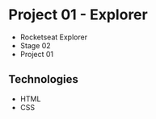 # Project 01 - Explorer

* Rocketseat Explorer
* Stage 02
* Project 01

## Technologies

* HTML
* CSS